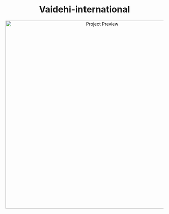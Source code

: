 <h1 align="center">Vaidehi-international</h1>
 
<p align="center">
  <img src="./assets/screencapture-vaidehiinternational-2025-07-27-13_57_16.png" alt="Project Preview" width="600"/>
</p>
